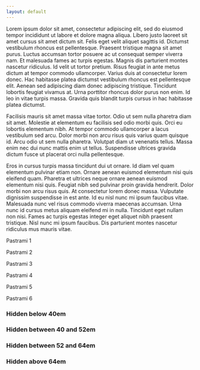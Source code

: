 ```yaml
---
layout: default
---
```


Lorem ipsum dolor sit amet, consectetur adipiscing elit, sed do eiusmod tempor incididunt ut labore et dolore magna aliqua. Libero justo laoreet sit amet cursus sit amet dictum sit. Felis eget velit aliquet sagittis id. Dictumst vestibulum rhoncus est pellentesque. Praesent tristique magna sit amet purus. Luctus accumsan tortor posuere ac ut consequat semper viverra nam. Et malesuada fames ac turpis egestas. Magnis dis parturient montes nascetur ridiculus. Id velit ut tortor pretium. Risus feugiat in ante metus dictum at tempor commodo ullamcorper. Varius duis at consectetur lorem donec. Hac habitasse platea dictumst vestibulum rhoncus est pellentesque elit. Aenean sed adipiscing diam donec adipiscing tristique. Tincidunt lobortis feugiat vivamus at. Urna porttitor rhoncus dolor purus non enim. Id leo in vitae turpis massa. Gravida quis blandit turpis cursus in hac habitasse platea dictumst.

Facilisis mauris sit amet massa vitae tortor. Odio ut sem nulla pharetra diam sit amet. Molestie at elementum eu facilisis sed odio morbi quis. Orci eu lobortis elementum nibh. At tempor commodo ullamcorper a lacus vestibulum sed arcu. Dolor morbi non arcu risus quis varius quam quisque id. Arcu odio ut sem nulla pharetra. Volutpat diam ut venenatis tellus. Massa enim nec dui nunc mattis enim ut tellus. Suspendisse ultrices gravida dictum fusce ut placerat orci nulla pellentesque.

Eros in cursus turpis massa tincidunt dui ut ornare. Id diam vel quam elementum pulvinar etiam non. Ornare aenean euismod elementum nisi quis eleifend quam. Pharetra et ultrices neque ornare aenean euismod elementum nisi quis. Feugiat nibh sed pulvinar proin gravida hendrerit. Dolor morbi non arcu risus quis. At consectetur lorem donec massa. Vulputate dignissim suspendisse in est ante. Id eu nisl nunc mi ipsum faucibus vitae. Malesuada nunc vel risus commodo viverra maecenas accumsan. Urna nunc id cursus metus aliquam eleifend mi in nulla. Tincidunt eget nullam non nisi. Fames ac turpis egestas integer eget aliquet nibh praesent tristique. Nisl nunc mi ipsum faucibus. Dis parturient montes nascetur ridiculus mus mauris vitae.

<p class="h1">Pastrami 1</p>
<p class="h2">Pastrami 2</p>
<p class="h3">Pastrami 3</p>
<p class="h4">Pastrami 4</p>
<p class="h5">Pastrami 5</p>
<p class="h6">Pastrami 6</p>

<h3 class="xs-hide">Hidden below 40em</h3>
<h3 class="sm-hide red">Hidden between 40 and 52em</h3>
<h3 class="md-hide red">Hidden between 52 and 64em</h3>
<h3 class="lg-hide red">Hidden above 64em</h3>
